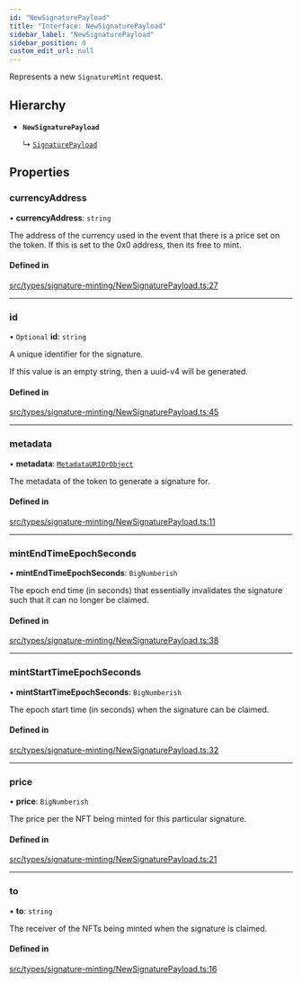 ```yaml
---
id: "NewSignaturePayload"
title: "Interface: NewSignaturePayload"
sidebar_label: "NewSignaturePayload"
sidebar_position: 0
custom_edit_url: null
---
```


Represents a new `SignatureMint` request.

## Hierarchy

- **`NewSignaturePayload`**

  ↳ [`SignaturePayload`](SignaturePayload)

## Properties

### currencyAddress

• **currencyAddress**: `string`

The address of the currency used in the event that there is a price set
on the token. If this is set to the 0x0 address, then its free to mint.

#### Defined in

[src/types/signature-minting/NewSignaturePayload.ts:27](https://github.com/PrasoonPratham/nftlabs-sdk-ts/blob/ff1ad69/src/types/signature-minting/NewSignaturePayload.ts#L27)

___

### id

• `Optional` **id**: `string`

A unique identifier for the signature.

If this value is an empty string, then a uuid-v4 will be generated.

#### Defined in

[src/types/signature-minting/NewSignaturePayload.ts:45](https://github.com/PrasoonPratham/nftlabs-sdk-ts/blob/ff1ad69/src/types/signature-minting/NewSignaturePayload.ts#L45)

___

### metadata

• **metadata**: [`MetadataURIOrObject`](../modules#metadatauriorobject)

The metadata of the token to generate a signature for.

#### Defined in

[src/types/signature-minting/NewSignaturePayload.ts:11](https://github.com/PrasoonPratham/nftlabs-sdk-ts/blob/ff1ad69/src/types/signature-minting/NewSignaturePayload.ts#L11)

___

### mintEndTimeEpochSeconds

• **mintEndTimeEpochSeconds**: `BigNumberish`

The epoch end time (in seconds) that essentially invalidates the signature
such that it can no longer be claimed.

#### Defined in

[src/types/signature-minting/NewSignaturePayload.ts:38](https://github.com/PrasoonPratham/nftlabs-sdk-ts/blob/ff1ad69/src/types/signature-minting/NewSignaturePayload.ts#L38)

___

### mintStartTimeEpochSeconds

• **mintStartTimeEpochSeconds**: `BigNumberish`

The epoch start time (in seconds) when the signature can be claimed.

#### Defined in

[src/types/signature-minting/NewSignaturePayload.ts:32](https://github.com/PrasoonPratham/nftlabs-sdk-ts/blob/ff1ad69/src/types/signature-minting/NewSignaturePayload.ts#L32)

___

### price

• **price**: `BigNumberish`

The price per the NFT being minted for this particular signature.

#### Defined in

[src/types/signature-minting/NewSignaturePayload.ts:21](https://github.com/PrasoonPratham/nftlabs-sdk-ts/blob/ff1ad69/src/types/signature-minting/NewSignaturePayload.ts#L21)

___

### to

• **to**: `string`

The receiver of the NFTs being minted when the signature is claimed.

#### Defined in

[src/types/signature-minting/NewSignaturePayload.ts:16](https://github.com/PrasoonPratham/nftlabs-sdk-ts/blob/ff1ad69/src/types/signature-minting/NewSignaturePayload.ts#L16)
